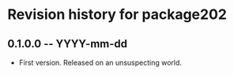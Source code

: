 # Revision history for package202

## 0.1.0.0 -- YYYY-mm-dd

* First version. Released on an unsuspecting world.
